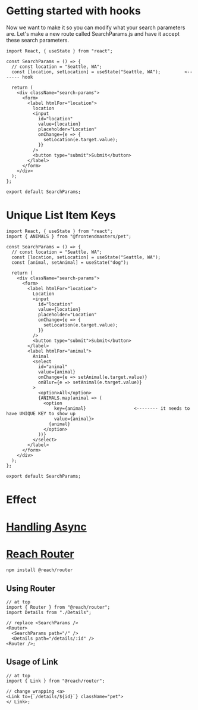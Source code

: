 # Getting started with hooks

Now we want to make it so you can modify what your search parameters are. Let's make a new route called SearchParams.js and have it accept these search parameters.

```react
import React, { useState } from "react";

const SearchParams = () => {
  // const location = "Seattle, WA";
  const [location, setLocation] = useState("Seattle, WA");         <------- hook

  return (
    <div className="search-params">
      <form>
        <label htmlFor="location">
          location
          <input
            id="location"
            value={location}
            placeholder="Location"
            onChange={e => {
              setLocation(e.target.value);
            }}
          />
          <button type="submit">Submit</button>
        </label>
      </form>
    </div>
  );
};

export default SearchParams;

```

# Unique List Item Keys

```react
import React, { useState } from "react";
import { ANIMALS } from "@frontendmasters/pet";

const SearchParams = () => {
  // const location = "Seattle, WA";
  const [location, setLocation] = useState("Seattle, WA");
  const [animal, setAnimal] = useState("dog");

  return (
    <div className="search-params">
      <form>
        <label htmlFor="location">
          Location
          <input
            id="location"
            value={location}
            placeholder="Location"
            onChange={e => {
              setLocation(e.target.value);
            }}
          />
          <button type="submit">Submit</button>
        </label>
        <label htmlFor="animal">
          Animal
          <select
            id="animal"
            value={animal}
            onChange={e => setAnimal(e.target.value)}
            onBlur={e => setAnimal(e.target.value)}
          >
            <option>All</option>
            {ANIMALS.map(animal => (
              <option 
                  key={animal} 					<-------- it needs to have UNIQUE KEY to show up
                  value={animal}>
                {animal}
              </option>
            ))}
          </select>
        </label>
      </form>
    </div>
  );
};

export default SearchParams;

```

# Effect

# [Handling Async](https://btholt.github.io/complete-intro-to-react-v5/async)

# [Reach Router](https://btholt.github.io/complete-intro-to-react-v5/reach-router)

```
npm install @reach/router
```

## Using Router

```react
// at top
import { Router } from "@reach/router";
import Details from "./Details";

// replace <SearchParams />
<Router>
  <SearchParams path="/" />
  <Details path="/details/:id" />
<Router />;
```

## Usage of Link

```react
// at top
import { Link } from "@reach/router";

// change wrapping <a>
<Link to={`/details/${id}`} className="pet">
</ Link>;
```

